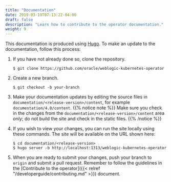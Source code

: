 ```yaml
---
title: "Documentation"
date: 2019-03-19T07:13:22-04:00
draft: false
description: "Learn how to contribute to the operator documentation."
weight: 9
---
```


This documentation is produced using [Hugo](http://gohugo.io).  To make an
update to the documentation, follow this process:

1. If you have not already done so, clone the repository.

    ```shell
    $ git clone https://github.com/oracle/weblogic-kubernetes-operator
    ```

2. Create a new branch.

    ```shell
    $ git checkout -b your-branch
    ```

3. Make your documentation updates by editing the source files in
`documentation/<release-version>/content`, for example `documentation/4.0/content`.
{{% notice note %}}
Make sure you check in the changes from the `documentation/<release-version>/content` area _only_;
do not build the site and check in the static files.
{{% /notice %}}

4. If you wish to view your changes, you can run the site locally using
these commands. The site will be available on the URL shown here:

    ```shell
    $ cd documentation/<release-version>
    $ hugo server -b http://localhost:1313/weblogic-kubernetes-operator
    ```

5. When you are ready to submit your changes, push your branch to `origin`
and submit a pull request. Remember to follow the guidelines in the
[Contribute to the operator]({{< relref "/developerguide/contributing.md" >}})
document.
